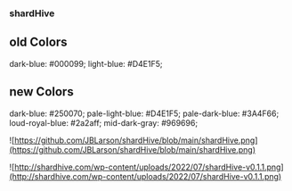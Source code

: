 ### shardHive

## old Colors
dark-blue: #000099;
light-blue: #D4E1F5;




## new Colors
dark-blue: #250070;
pale-light-blue: #D4E1F5;
pale-dark-blue: #3A4F66;
loud-royal-blue: #2a2aff;
mid-dark-gray: #969696;




![https://github.com/JBLarson/shardHive/blob/main/shardHive.png](https://github.com/JBLarson/shardHive/blob/main/shardHive.png)



![http://shardhive.com/wp-content/uploads/2022/07/shardHive-v0.1.1.png](http://shardhive.com/wp-content/uploads/2022/07/shardHive-v0.1.1.png)



